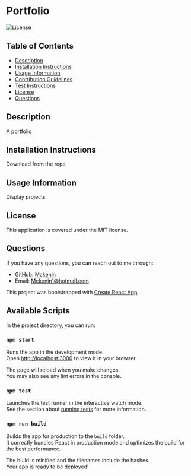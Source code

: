 # Portfolio

![License](https://img.shields.io/badge/license-MIT-blue.svg)

## Table of Contents
- [Description](#description)
- [Installation Instructions](#installation-instructions)
- [Usage Information](#usage-information)
- [Contribution Guidelines](#contribution-guidelines)
- [Test Instructions](#test-instructions)
- [License](#license)
- [Questions](#questions)

## Description
A portfolio

## Installation Instructions
Download from the repo

## Usage Information
Display projects

## License
This application is covered under the MIT license.

## Questions
If you have any questions, you can reach out to me through:
- GitHub: [Mckenin](https://github.com/Mckenin)
- Email: [Mckenin1@hotmail.com](mailto:Mckenin1@hotmail.com)




This project was bootstrapped with [Create React App](https://github.com/facebook/create-react-app).

## Available Scripts

In the project directory, you can run:

### `npm start`

Runs the app in the development mode.\
Open [http://localhost:3000](http://localhost:3000) to view it in your browser.

The page will reload when you make changes.\
You may also see any lint errors in the console.

### `npm test`

Launches the test runner in the interactive watch mode.\
See the section about [running tests](https://facebook.github.io/create-react-app/docs/running-tests) for more information.

### `npm run build`

Builds the app for production to the `build` folder.\
It correctly bundles React in production mode and optimizes the build for the best performance.

The build is minified and the filenames include the hashes.\
Your app is ready to be deployed!

